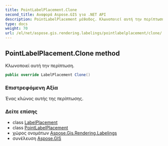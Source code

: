 ```yaml
---
title: PointLabelPlacement.Clone
second_title: Αναφορά Aspose.GIS για .NET API
description: PointLabelPlacement μέθοδος. Κλωνοποιεί αυτή την περίπτωση.
type: docs
weight: 70
url: /el/net/aspose.gis.rendering.labelings/pointlabelplacement/clone/
---
```

## PointLabelPlacement.Clone method

Κλωνοποιεί αυτή την περίπτωση.

```csharp
public override LabelPlacement Clone()
```

### Επιστρεφόμενη Αξία

Ένας κλώνος αυτής της περίπτωσης.

### Δείτε επίσης

* class [LabelPlacement](../../labelplacement/)
* class [PointLabelPlacement](../)
* χώρος ονομάτων [Aspose.Gis.Rendering.Labelings](../../pointlabelplacement/)
* συνέλευση [Aspose.GIS](../../../)



